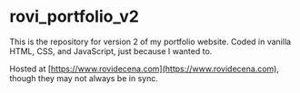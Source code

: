 # rovi_portfolio_v2

This is the repository for version 2 of my portfolio website. Coded in vanilla HTML, CSS, and JavaScript, just because I wanted to.

Hosted at [https://www.rovidecena.com](https://www.rovidecena.com), though they may not always be in sync.
